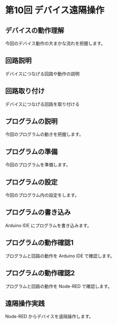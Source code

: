# 第10回 デバイス遠隔操作

## デバイスの動作理解

今回のデバイス動作の大まかな流れを把握します。

## 回路説明

デバイスにつなげる回路や動作の説明

## 回路取り付け

デバイスにつなげる回路を取り付ける

## プログラムの説明

今回のプログラムの動きを把握します。

## プログラムの準備

今回のプログラムを準備します。

## プログラムの設定

今回のプログラム内の設定をします。

## プログラムの書き込み

Arduino IDE にプログラムを書き込みます。

## プログラムの動作確認1

プログラムと回路の動作を Arduino IDE で確認します。

## プログラムの動作確認2

プログラムと回路の動作を Node-RED で確認します。

## 遠隔操作実践

Node-RED からデバイスを遠隔操作します。